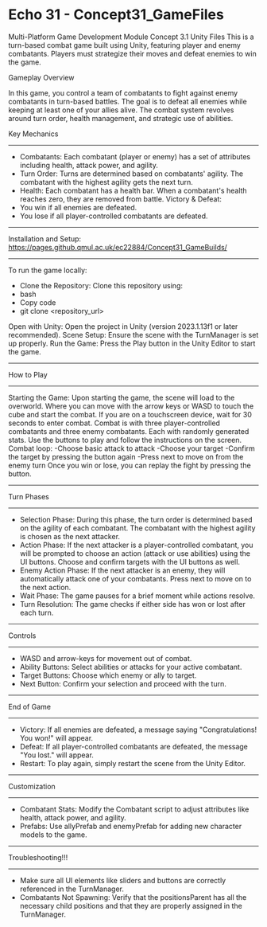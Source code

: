 # Echo 31 - Concept31_GameFiles
Multi-Platform Game Development Module Concept 3.1 Unity Files
This is a turn-based combat game built using Unity, featuring player and enemy combatants. Players must strategize their moves and defeat enemies to win the game.

Gameplay Overview

In this game, you control a team of combatants to fight against enemy combatants in turn-based battles. The goal is to defeat all enemies while keeping at least one of your allies alive. The combat system revolves around turn order, health management, and strategic use of abilities.

Key Mechanics
____________________________________________________________________________________________________________________________________________

- Combatants: Each combatant (player or enemy) has a set of attributes including health, attack power, and agility.
- Turn Order: Turns are determined based on combatants' agility. The combatant with the highest agility gets the next turn.
- Health: Each combatant has a health bar. When a combatant's health reaches zero, they are removed from battle.
Victory & Defeat:
- You win if all enemies are defeated.
- You lose if all player-controlled combatants are defeated.
____________________________________________________________________________________________________________________________________________
Installation and Setup: https://pages.github.qmul.ac.uk/ec22884/Concept31_GameBuilds/
____________________________________________________________________________________________________________________________________________

To run the game locally:

- Clone the Repository: Clone this repository using:
- bash
- Copy code
- git clone <repository_url>

Open with Unity: Open the project in Unity (version 2023.1.13f1 or later recommended).
Scene Setup: Ensure the scene with the TurnManager is set up properly.
Run the Game: Press the Play button in the Unity Editor to start the game.

____________________________________________________________________________________________________________________________________________
How to Play
____________________________________________________________________________________________________________________________________________
Starting the Game:
Upon starting the game, the scene will load to the overworld. Where you can move with the arrow keys or WASD to touch the cube and start the combat. If you are on a touchscreen device, wait for 30 seconds to enter combat.
Combat is with three player-controlled combatants and three enemy combatants. Each with randomly generated stats. Use the buttons to play and follow the instructions on the screen.
Combat loop:
	-Choose basic attack to attack
	-Choose your target
	-Confirm the target by pressing the button again
	-Press next to move on from the enemy turn
Once you win or lose, you can replay the fight by pressing the button. 
____________________________________________________________________________________________________________________________________________
Turn Phases
____________________________________________________________________________________________________________________________________________
- Selection Phase: During this phase, the turn order is determined based on the agility of each combatant. The combatant with the highest agility is chosen as the next attacker.
- Action Phase: If the next attacker is a player-controlled combatant, you will be prompted to choose an action (attack or use abilities) using the UI buttons. Choose and confirm targets with the UI buttons as well.
- Enemy Action Phase: If the next attacker is an enemy, they will automatically attack one of your combatants. Press next to move on to the next action.
- Wait Phase: The game pauses for a brief moment while actions resolve.
- Turn Resolution: The game checks if either side has won or lost after each turn.

____________________________________________________________________________________________________________________________________________
Controls
____________________________________________________________________________________________________________________________________________
- WASD and arrow-keys for movement out of combat.
- Ability Buttons: Select abilities or attacks for your active combatant.
- Target Buttons: Choose which enemy or ally to target.
- Next Button: Confirm your selection and proceed with the turn.
____________________________________________________________________________________________________________________________________________
End of Game
____________________________________________________________________________________________________________________________________________
- Victory: If all enemies are defeated, a message saying "Congratulations! You won!" will appear.
- Defeat: If all player-controlled combatants are defeated, the message "You lost." will appear.
- Restart: To play again, simply restart the scene from the Unity Editor.

____________________________________________________________________________________________________________________________________________
Customization
____________________________________________________________________________________________________________________________________________

- Combatant Stats: Modify the Combatant script to adjust attributes like health, attack power, and agility.
- Prefabs: Use allyPrefab and enemyPrefab for adding new character models to the game.

____________________________________________________________________________________________________________________________________________
Troubleshooting!!!
____________________________________________________________________________________________________________________________________________
- Make sure all UI elements like sliders and buttons are correctly referenced in the TurnManager.
- Combatants Not Spawning: Verify that the positionsParent has all the necessary child positions and that they are properly assigned in the TurnManager.




